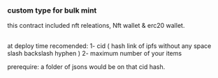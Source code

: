 ### custom type for bulk mint

this contract included nft releations, Nft wallet & erc20 wallet.

##

at deploy time recomended: 
1- cid ( hash link of ipfs without any space slash backslash hyphen )
2- maximum number of your items

prerequire:
a folder of jsons would be on that cid hash.
